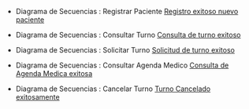 * Diagrama de Secuencias : Registrar Paciente  [Registro exitoso nuevo paciente](https://drive.google.com/file/d/1Sz-55brJyhJQH9x1jqlaeQsVSnYTF1vC/view?usp=sharing)

*  Diagrama de Secuencias : Consultar Turno  [Consulta de turno exitoso](https://drive.google.com/file/d/1EQe8y8PCupN09g3ihTtFhALzSmjXsnyc/view?usp=sharing)

*   Diagrama de Secuencias : Solicitar Turno  [Solicitud de turno exitoso](https://drive.google.com/file/d/1IDZRgRh7onZPX1YXtI0ePvU9G1kmYBGW/view?usp=sharing)

*    Diagrama de Secuencias : Consultar Agenda Medico  [Consulta de Agenda Medica exitosa](https://drive.google.com/file/d/1qJZVXRpviuIE2WtOLDUr1TKMs3LpMNsj/view?usp=sharing)

*   Diagrama de Secuencias : Cancelar Turno [Turno Cancelado exitosamente](https://drive.google.com/file/d/1dw3q6qEV3WUMuQCoMqlcIlQRFJ2wjmKQ/view?usp=sharing)
